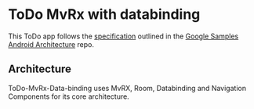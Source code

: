 ToDo MvRx with databinding
======================

This ToDo app follows the [specification](https://github.com/googlesamples/android-architecture/wiki/To-do-app-specification) outlined in the [Google Samples Android Architecture](https://github.com/googlesamples/android-architecture) repo.

## Architecture
ToDo-MvRx-Data-binding uses MvRX, Room, Databinding and Navigation Components for its core architecture.
